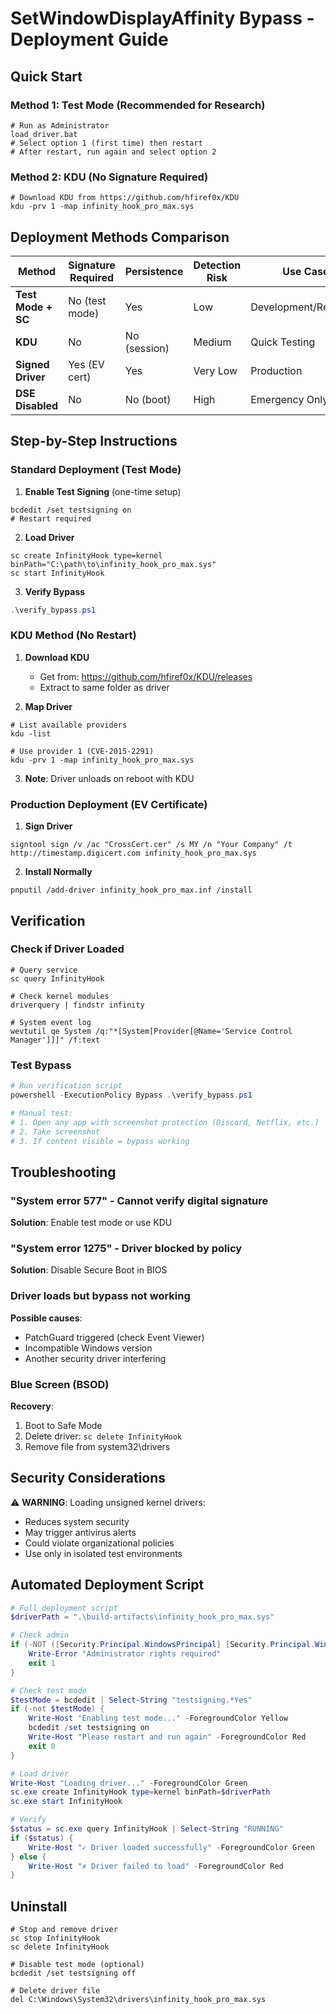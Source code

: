 # SetWindowDisplayAffinity Bypass - Deployment Guide

## Quick Start

### Method 1: Test Mode (Recommended for Research)
```batch
# Run as Administrator
load_driver.bat
# Select option 1 (first time) then restart
# After restart, run again and select option 2
```

### Method 2: KDU (No Signature Required)
```batch
# Download KDU from https://github.com/hfiref0x/KDU
kdu -prv 1 -map infinity_hook_pro_max.sys
```

## Deployment Methods Comparison

| Method | Signature Required | Persistence | Detection Risk | Use Case |
|--------|-------------------|-------------|----------------|----------|
| **Test Mode + SC** | No (test mode) | Yes | Low | Development/Research |
| **KDU** | No | No (session) | Medium | Quick Testing |
| **Signed Driver** | Yes (EV cert) | Yes | Very Low | Production |
| **DSE Disabled** | No | No (boot) | High | Emergency Only |

## Step-by-Step Instructions

### Standard Deployment (Test Mode)

1. **Enable Test Signing** (one-time setup)
```batch
bcdedit /set testsigning on
# Restart required
```

2. **Load Driver**
```batch
sc create InfinityHook type=kernel binPath="C:\path\to\infinity_hook_pro_max.sys"
sc start InfinityHook
```

3. **Verify Bypass**
```powershell
.\verify_bypass.ps1
```

### KDU Method (No Restart)

1. **Download KDU**
   - Get from: https://github.com/hfiref0x/KDU/releases
   - Extract to same folder as driver

2. **Map Driver**
```batch
# List available providers
kdu -list

# Use provider 1 (CVE-2015-2291)
kdu -prv 1 -map infinity_hook_pro_max.sys
```

3. **Note**: Driver unloads on reboot with KDU

### Production Deployment (EV Certificate)

1. **Sign Driver**
```batch
signtool sign /v /ac "CrossCert.cer" /s MY /n "Your Company" /t http://timestamp.digicert.com infinity_hook_pro_max.sys
```

2. **Install Normally**
```batch
pnputil /add-driver infinity_hook_pro_max.inf /install
```

## Verification

### Check if Driver Loaded
```batch
# Query service
sc query InfinityHook

# Check kernel modules
driverquery | findstr infinity

# System event log
wevtutil qe System /q:"*[System[Provider[@Name='Service Control Manager']]]" /f:text
```

### Test Bypass
```powershell
# Run verification script
powershell -ExecutionPolicy Bypass .\verify_bypass.ps1

# Manual test:
# 1. Open any app with screenshot protection (Discord, Netflix, etc.)
# 2. Take screenshot
# 3. If content visible = bypass working
```

## Troubleshooting

### "System error 577" - Cannot verify digital signature
**Solution**: Enable test mode or use KDU

### "System error 1275" - Driver blocked by policy
**Solution**: Disable Secure Boot in BIOS

### Driver loads but bypass not working
**Possible causes**:
- PatchGuard triggered (check Event Viewer)
- Incompatible Windows version
- Another security driver interfering

### Blue Screen (BSOD)
**Recovery**:
1. Boot to Safe Mode
2. Delete driver: `sc delete InfinityHook`
3. Remove file from system32\drivers

## Security Considerations

⚠️ **WARNING**: Loading unsigned kernel drivers:
- Reduces system security
- May trigger antivirus alerts
- Could violate organizational policies
- Use only in isolated test environments

## Automated Deployment Script

```powershell
# Full deployment script
$driverPath = ".\build-artifacts\infinity_hook_pro_max.sys"

# Check admin
if (-NOT ([Security.Principal.WindowsPrincipal] [Security.Principal.WindowsIdentity]::GetCurrent()).IsInRole([Security.Principal.WindowsBuiltInRole] "Administrator")) {
    Write-Error "Administrator rights required"
    exit 1
}

# Check test mode
$testMode = bcdedit | Select-String "testsigning.*Yes"
if (-not $testMode) {
    Write-Host "Enabling test mode..." -ForegroundColor Yellow
    bcdedit /set testsigning on
    Write-Host "Please restart and run again" -ForegroundColor Red
    exit 0
}

# Load driver
Write-Host "Loading driver..." -ForegroundColor Green
sc.exe create InfinityHook type=kernel binPath=$driverPath
sc.exe start InfinityHook

# Verify
$status = sc.exe query InfinityHook | Select-String "RUNNING"
if ($status) {
    Write-Host "✓ Driver loaded successfully" -ForegroundColor Green
} else {
    Write-Host "✗ Driver failed to load" -ForegroundColor Red
}
```

## Uninstall

```batch
# Stop and remove driver
sc stop InfinityHook
sc delete InfinityHook

# Disable test mode (optional)
bcdedit /set testsigning off

# Delete driver file
del C:\Windows\System32\drivers\infinity_hook_pro_max.sys
```